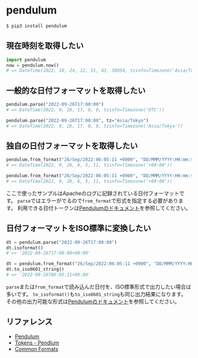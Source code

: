 # pendulum

```bash
$ pip3 install pendulum
```

## 現在時刻を取得したい

```python
import pendulum
now = pendulum.now()
# => DateTime(2022, 10, 24, 12, 51, 43, 38054, tzinfo=Timezone('Asia/Tokyo'))
```

## 一般的な日付フォーマットを取得したい

```python
pendulum.parse("2022-09-26T17:00:00")
# => DateTime(2022, 9, 26, 17, 0, 0, tzinfo=Timezone('UTC'))
```

```python
pendulum.parse("2022-09-26T17:00:00", tz="Asia/Tokyo")
# => DateTime(2022, 9, 26, 17, 0, 0, tzinfo=Timezone('Asia/Tokyo'))
```

## 独自の日付フォーマットを取得したい

```python
pendulum.from_format("26/Sep/2022:06:05:11 +0000", "DD/MMM/YYYY:HH:mm:ss ZZ")
# => DateTime(2022, 9, 26, 6, 5, 11, tzinfo=Timezone('+00:00'))
```

```python
pendulum.from_format("26/Sep/2022:06:05:11 +0900", "DD/MMM/YYYY:HH:mm:ss ZZ")
# => DateTime(2022, 9, 26, 6, 5, 11, tzinfo=Timezone('+09:00'))
```

ここで使ったサンプルはApacheのログに記録されている日付フォーマットです。
``parse``ではエラーがでるので``from_format``で形式を指定する必要があります。
利用できる日付トークンは[Pendulumのドキュメント](https://pendulum.eustace.io/docs/#tokens)を参照してください。

## 日付フォーマットをISO標準に変換したい

```python
dt = pendulum.parse("2022-09-26T17:00:00")
dt.isoformat()
# => '2022-09-26T17:00:00+00:00'
```

```python
dt = pendulum.from_format("26/Sep/2022:06:05:11 +0900", "DD/MMM/YYYY:HH:mm:ss ZZ")
dt.to_iso8601_string()
# => '2022-09-26T06:05:11+09:00'
```

``parse``または``from_format``で読み込んだ日付を、ISO標準形式で出力したい場合は多いです。
``to_isoformat()``も``to_iso8601_string``も同じ出力結果になります。
その他の出力可能な形式は[Pendulumのドキュメント](https://pendulum.eustace.io/docs/#common-formats)を参照してください。

## リファレンス

- [Pendulum](https://pendulum.eustace.io/)
- [Tokens - Pendlum](https://pendulum.eustace.io/docs/#tokens)
- [Common Formats](https://pendulum.eustace.io/docs/#common-formats)
